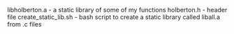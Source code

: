 libholberton.a - a static library of some of my functions
holberton.h - header file
create_static_lib.sh - bash script to create a static library called liball.a from .c files